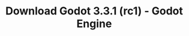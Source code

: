 ---
# Generated by /scripts/js/download_archive_generator !!! do not edit by hand !!!
title: 'Download Godot 3.3.1 (rc1) - Godot Engine'
type: 'download/archive'
name: '3.3.1'
flavor: 'rc1'
release_date: '2021-05-10T03:00:00-00:00'
release_notes: '/article/release-candidate-godot-3-3-1-rc-1/'
links:
  android.apk:
    name: 'android.apk'
    title: 'Android'
    caption: 'Universal APK (ARM64 + ARMv7 + x86_64 + x86)'
    tags:
      - 'APK download'
      - 'ARM64/v7'
      - 'x86 (64 & 32 bit)'
    hosts:
      github_builds:
        regular: 'https://github.com/godotengine/godot-builds/releases/download/3.3.1-rc1/Godot_v3.3.1-rc1_android_editor.apk'
        mono: '#'
      github:
        regular: 'https://github.com/godotengine/godot/releases/download/3.3.1-rc1/Godot_v3.3.1-rc1_android_editor.apk'
        mono: '#'
  macos.universal:
    name: 'macos.universal'
    title: 'macOS'
    caption: 'Universal (x86_64 + Apple Silicon)'
    tags:
      - 'Intel/Apple Silicon'
      - '64 bit'
    hosts:
      github_builds:
        regular: 'https://github.com/godotengine/godot-builds/releases/download/3.3.1-rc1/Godot_v3.3.1-rc1_osx.universal.zip'
        mono: 'https://github.com/godotengine/godot-builds/releases/download/3.3.1-rc1/Godot_v3.3.1-rc1_mono_osx.universal.zip'
      github:
        regular: 'https://github.com/godotengine/godot/releases/download/3.3.1-rc1/Godot_v3.3.1-rc1_osx.universal.zip'
        mono: 'https://github.com/godotengine/godot/releases/download/3.3.1-rc1/Godot_v3.3.1-rc1_mono_osx.universal.zip'
  windows.64:
    name: 'windows.64'
    title: 'Windows'
    caption: 'Standard (x86_64)'
    tags:
      - '64 bit'
    hosts:
      github_builds:
        regular: 'https://github.com/godotengine/godot-builds/releases/download/3.3.1-rc1/Godot_v3.3.1-rc1_win64.exe.zip'
        mono: 'https://github.com/godotengine/godot-builds/releases/download/3.3.1-rc1/Godot_v3.3.1-rc1_mono_win64.zip'
      github:
        regular: 'https://github.com/godotengine/godot/releases/download/3.3.1-rc1/Godot_v3.3.1-rc1_win64.exe.zip'
        mono: 'https://github.com/godotengine/godot/releases/download/3.3.1-rc1/Godot_v3.3.1-rc1_mono_win64.zip'
  linux_server.headless.64:
    name: 'linux_server.headless.64'
    title: 'Linux Server'
    caption: 'Headless (x86_64)'
    tags:
      - '64 bit'
      - 'Headless'
    hosts:
      github_builds:
        regular: 'https://github.com/godotengine/godot-builds/releases/download/3.3.1-rc1/Godot_v3.3.1-rc1_linux_headless.64.zip'
        mono: 'https://github.com/godotengine/godot-builds/releases/download/3.3.1-rc1/Godot_v3.3.1-rc1_mono_linux_headless_64.zip'
      github:
        regular: 'https://github.com/godotengine/godot/releases/download/3.3.1-rc1/Godot_v3.3.1-rc1_linux_headless.64.zip'
        mono: 'https://github.com/godotengine/godot/releases/download/3.3.1-rc1/Godot_v3.3.1-rc1_mono_linux_headless_64.zip'
  web:
    name: 'web'
    title: 'Web editor'
    caption: ''
    tags:
      - 'Self-hosted'
      - 'Cross-platform'
    hosts:
      github_builds:
        regular: 'https://github.com/godotengine/godot-builds/releases/download/3.3.1-rc1/Godot_v3.3.1-rc1_web_editor.zip'
        mono: '#'
      github:
        regular: 'https://github.com/godotengine/godot/releases/download/3.3.1-rc1/Godot_v3.3.1-rc1_web_editor.zip'
        mono: '#'
  linux.64:
    name: 'linux.64'
    title: 'Linux'
    caption: 'Standard (x86_64)'
    tags:
      - '64 bit'
    hosts:
      github_builds:
        regular: 'https://github.com/godotengine/godot-builds/releases/download/3.3.1-rc1/Godot_v3.3.1-rc1_x11.64.zip'
        mono: 'https://github.com/godotengine/godot-builds/releases/download/3.3.1-rc1/Godot_v3.3.1-rc1_mono_x11_64.zip'
      github:
        regular: 'https://github.com/godotengine/godot/releases/download/3.3.1-rc1/Godot_v3.3.1-rc1_x11.64.zip'
        mono: 'https://github.com/godotengine/godot/releases/download/3.3.1-rc1/Godot_v3.3.1-rc1_mono_x11_64.zip'
  linux.32:
    name: 'linux.32'
    title: 'Linux'
    caption: 'Standard (x86)'
    tags:
      - '32 bit'
    hosts:
      github_builds:
        regular: 'https://github.com/godotengine/godot-builds/releases/download/3.3.1-rc1/Godot_v3.3.1-rc1_x11.32.zip'
        mono: 'https://github.com/godotengine/godot-builds/releases/download/3.3.1-rc1/Godot_v3.3.1-rc1_mono_x11_32.zip'
      github:
        regular: 'https://github.com/godotengine/godot/releases/download/3.3.1-rc1/Godot_v3.3.1-rc1_x11.32.zip'
        mono: 'https://github.com/godotengine/godot/releases/download/3.3.1-rc1/Godot_v3.3.1-rc1_mono_x11_32.zip'
  windows.32:
    name: 'windows.32'
    title: 'Windows'
    caption: 'Standard (x86)'
    tags:
      - '32 bit'
    hosts:
      github_builds:
        regular: 'https://github.com/godotengine/godot-builds/releases/download/3.3.1-rc1/Godot_v3.3.1-rc1_win32.exe.zip'
        mono: 'https://github.com/godotengine/godot-builds/releases/download/3.3.1-rc1/Godot_v3.3.1-rc1_mono_win32.zip'
      github:
        regular: 'https://github.com/godotengine/godot/releases/download/3.3.1-rc1/Godot_v3.3.1-rc1_win32.exe.zip'
        mono: 'https://github.com/godotengine/godot/releases/download/3.3.1-rc1/Godot_v3.3.1-rc1_mono_win32.zip'
  linux_server.64:
    name: 'linux_server.64'
    title: 'Linux Server'
    caption: 'Standard (x86_64)'
    tags:
      - '64 bit'
    hosts:
      github_builds:
        regular: 'https://github.com/godotengine/godot-builds/releases/download/3.3.1-rc1/Godot_v3.3.1-rc1_linux_server.64.zip'
        mono: 'https://github.com/godotengine/godot-builds/releases/download/3.3.1-rc1/Godot_v3.3.1-rc1_mono_linux_server_64.zip'
      github:
        regular: 'https://github.com/godotengine/godot/releases/download/3.3.1-rc1/Godot_v3.3.1-rc1_linux_server.64.zip'
        mono: 'https://github.com/godotengine/godot/releases/download/3.3.1-rc1/Godot_v3.3.1-rc1_mono_linux_server_64.zip'
  aar_library:
    name: 'aar_library'
    title: 'AAR library'
    caption: ''
    tags:
      - 'Android plugins'
      - 'Java'
      - 'Kotlin'
    hosts:
      github_builds:
        regular: 'https://github.com/godotengine/godot-builds/releases/download/3.3.1-rc1/godot-lib.3.3.1.rc1.release.aar'
        mono: 'https://github.com/godotengine/godot-builds/releases/download/3.3.1-rc1/godot-lib.3.3.1.rc1.mono.release.aar'
      github:
        regular: 'https://github.com/godotengine/godot/releases/download/3.3.1-rc1/godot-lib.3.3.1.rc1.release.aar'
        mono: 'https://github.com/godotengine/godot/releases/download/3.3.1-rc1/godot-lib.3.3.1.rc1.mono.release.aar'
  templates:
    name: 'templates'
    title: 'Export templates'
    caption: ''
    tags:
      - 'Used to export your games to all supported platforms'
    hosts:
      github_builds:
        regular: 'https://github.com/godotengine/godot-builds/releases/download/3.3.1-rc1/Godot_v3.3.1-rc1_export_templates.tpz'
        mono: 'https://github.com/godotengine/godot-builds/releases/download/3.3.1-rc1/Godot_v3.3.1-rc1_mono_export_templates.tpz'
      github:
        regular: 'https://github.com/godotengine/godot/releases/download/3.3.1-rc1/Godot_v3.3.1-rc1_export_templates.tpz'
        mono: 'https://github.com/godotengine/godot/releases/download/3.3.1-rc1/Godot_v3.3.1-rc1_mono_export_templates.tpz'
primaryPlatforms:
  - 'android.apk'
  - 'macos.universal'
  - 'windows.64'
  - 'linux_server.headless.64'
  - 'web'
  - 'templates'
---